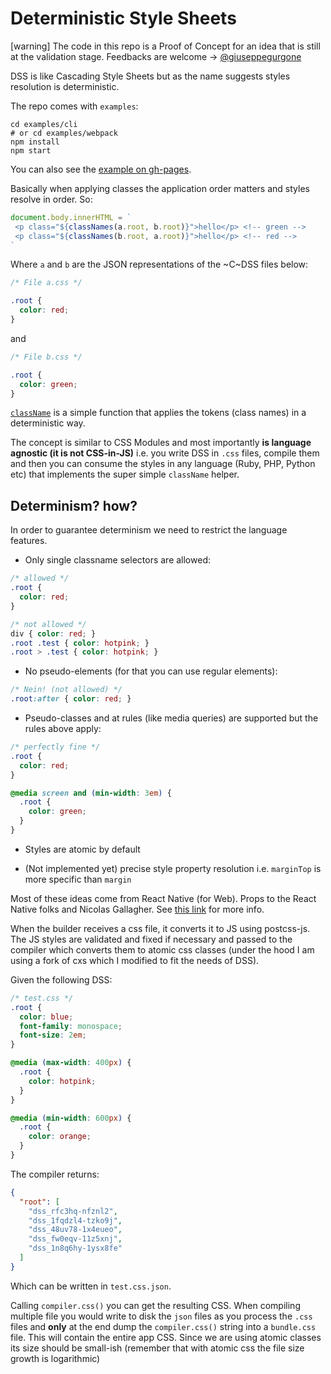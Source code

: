 # Deterministic Style Sheets

[warning] The code in this repo is a Proof of Concept for an idea that is still at the validation stage. Feedbacks are welcome -> [@giuseppegurgone](https://twitter.com/giuseppegurgone)

DSS is like Cascading Style Sheets but as the name suggests styles resolution is deterministic.

The repo comes with `examples`:

```shell
cd examples/cli 
# or cd examples/webpack
npm install
npm start
```

You can also see the [example on gh-pages](https://giuseppeg.github.io/dss).

Basically when applying classes the application order matters and styles resolve in order. So:

```js
document.body.innerHTML = `
 <p class="${classNames(a.root, b.root)}">hello</p> <!-- green -->
 <p class="${classNames(b.root, a.root)}">hello</p> <!-- red -->
`
```

Where `a` and `b` are the JSON representations of the ~C~DSS files below:

```css
/* File a.css */

.root {
  color: red;
}
```

and

```css
/* File b.css */

.root {
  color: green;
}
```

[`className`](./src/classname.js) is a simple function that applies the tokens (class names) in a deterministic way.

The concept is similar to CSS Modules and most importantly **is language agnostic (it is not CSS-in-JS)** i.e. you write DSS in `.css` files, compile them and then you can consume the styles in any language (Ruby, PHP, Python etc) that implements the super simple `className` helper.

## Determinism? how?

In order to guarantee determinism we need to restrict the language features.

- Only single classname selectors are allowed:

```css
/* allowed */
.root {
  color: red;
}

/* not allowed */
div { color: red; }
.root .test { color: hotpink; }
.root > .test { color: hotpink; }
```

- No pseudo-elements (for that you can use regular elements):

```css
/* Nein! (not allowed) */
.root:after { color: red; }
```

- Pseudo-classes and at rules (like media queries) are supported but the rules above apply:

```css
/* perfectly fine */
.root {
  color: red;
}

@media screen and (min-width: 3em) {
  .root {
    color: green;
  }
}
```

- Styles are atomic by default

- (Not implemented yet) precise style property resolution i.e. `marginTop` is more specific than `margin`

Most of these ideas come from React Native (for Web). Props to the React Native folks and Nicolas Gallagher. See [this link](https://github.com/necolas/react-native-web/blob/master/website/guides/style.md#how-styles-are-resolved) for more info.

When the builder receives a css file, it converts it to JS using postcss-js. The JS styles are validated and fixed if necessary and passed to the compiler which converts them to atomic css classes (under the hood I am using a fork of cxs which I modified to fit the needs of DSS).

Given the following DSS:

```css
/* test.css */
.root {
  color: blue;
  font-family: monospace;
  font-size: 2em;
}

@media (max-width: 400px) {
  .root {
    color: hotpink;
  }
}

@media (min-width: 600px) {
  .root {
    color: orange;
  }
}
```

The compiler returns:

```json
{
  "root": [
    "dss_rfc3hq-nfznl2",
    "dss_1fqdzl4-tzko9j",
    "dss_48uv78-1x4eueo",
    "dss_fw0eqv-11z5xnj",
    "dss_1n8q6hy-1ysx8fe"
  ]
}
```

Which can be written in `test.css.json`.

Calling `compiler.css()` you can get the resulting CSS. When compiling multiple file you would write to disk the `json` files as you process the `.css` files and **only** at the end dump the `compiler.css()` string into a `bundle.css` file. This will contain the entire app CSS. Since we are using atomic classes its size should be small-ish (remember that with atomic css the file size growth is logarithmic)
